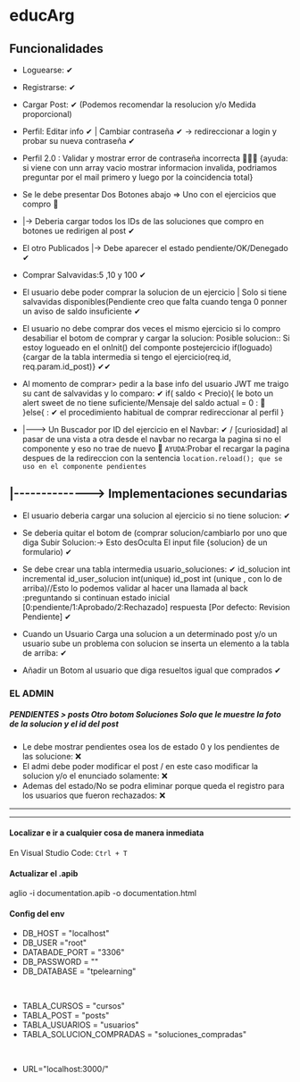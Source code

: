 # educArg
##  Funcionalidades

- Loguearse: ✔

- Registrarse:  ✔

- Cargar Post: ✔ (Podemos recomendar la resolucion y/o Medida proporcional)

- Perfil: Editar info ✔ | Cambiar contraseña ✔ -> redireccionar a login y probar su nueva contraseña ✔ 
- Perfil 2.0 : Validar y mostrar error de contraseña incorrecta 🔘🔘🔘 {ayuda: si viene con unn array vacio mostrar informacion invalida, podriamos preguntar por el mail primero y luego por la coincidencia total}

- Se le debe presentar Dos Botones abajo => Uno  con el ejercicios que compro 🔘 
- |-> Deberia cargar todos los IDs de las soluciones que compro en botones ue redirigen al post ✔ 
- El otro Publicados |-> Debe aparecer el estado pendiente/OK/Denegado ✔ 

- Comprar Salvavidas:5 ,10 y 100  ✔

- El usuario debe poder comprar la solucion de un ejercicio | Solo si tiene salvavidas disponibles(Pendiente creo que falta cuando tenga 0 ponner un aviso de saldo insuficiente ✔

- El usuario no debe comprar dos veces el mismo ejercicio si lo compro desabiliar el botom de comprar y cargar la solucion: Posible solucion:: Si estoy logueado en el onInit() del componte postejercicio if(loguado){cargar de la tabla intermedia si tengo el ejercicio(req.id, req.param.id_post)} ✔✔

- Al momento de comprar> pedir a la base info del usuario JWT me traigo su cant de salvavidas y lo comparo: ✔
if( saldo < Precio){
    le boto un alert sweet de no tiene suficiente/Mensaje del saldo actual = 0 : 🔘  
}else{ : ✔
    el procedimiento habitual de comprar
    redireccionar al perfil
}


- |---> Un Buscador por ID del ejercicio en el Navbar: ✔ / [curiosidad] al pasar de una vista a otra desde el navbar no recarga la pagina si no el componente y eso no trae de nuevo 🔘 `AYUDA`:Probar el recargar la pagina despues de la redireccion con la sentencia `location.reload(); que se uso en el componente pendientes`



## |--------------> Implementaciones secundarias
- El usuario deberia cargar una solucion al ejercicio si no tiene solucion: ✔
- Se deberia quitar el botom de (comprar solucion/cambiarlo por uno que diga Subir Solucion:-> Esto desOculta El input file {solucion} de un formulario) ✔

- Se debe crear una tabla intermedia usuario_soluciones: ✔
id_solucion int incremental
id_user_solucion int(unique)
id_post int (unique , con lo de arriba)//Esto lo podemos validar al hacer una llamada al back :preguntando si continuan
estado inicial [0:pendiente/1:Aprobado/2:Rechazado]
respuesta [Por defecto: Revision Pendiente] ✔

- Cuando un Usuario Carga una solucion a un determinado post y/o un usuario sube un problema con solucion se inserta un elemento a la tabla de arriba: ✔


- Añadir un Botom al usuario que diga resueltos igual que comprados ✔


### EL ADMIN
##### PENDIENTES >  posts Otro botom Soluciones Solo que le muestre la foto de la solucion y el id del post
- Le debe mostrar pendientes osea los de estado 0 y los pendientes de las solucione: ❌
- El admi debe poder modificar el post / en este caso modificar la solucion y/o el enunciado solamente: ❌
- Ademas del estado/No se podra eliminar porque queda el registro para los usuarios que fueron rechazados: ❌


__________________________________________________________________________________________________
__________________________________________________________________________________________________

#### Localizar e ir a cualquier cosa de manera inmediata
En Visual Studio Code:      `Ctrl + T`



#### Actualizar el .apib
aglio -i documentation.apib -o documentation.html

#### Config del env
- DB_HOST = "localhost" 
- DB_USER ="root" 
- DATABADE_PORT = "3306" 
- DB_PASSWORD = ""
- DB_DATABASE = "tpelearning"

<br>

- TABLA_CURSOS = "cursos" 
- TABLA_POST = "posts" 
- TABLA_USUARIOS = "usuarios" 
- TABLA_SOLUCION_COMPRADAS = "soluciones_compradas"

<br>

- URL="localhost:3000/"

